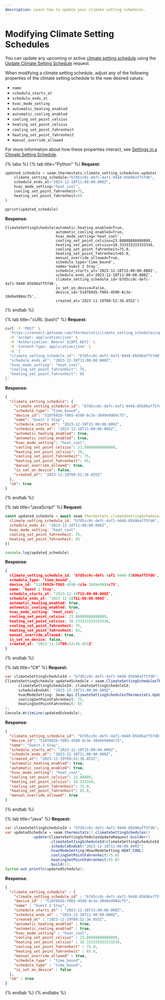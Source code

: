 ```yaml
---
description: Learn how to update your climate setting schedules.
---
```


# Modifying Climate Setting Schedules

You can update any upcoming or active [climate setting schedule](thermostats-climate-setting-schedules.md#climate-setting-schedules) using the [Update Climate Setting Schedule](../../thermostats/climate-setting-schedules/update-climate-setting-schedule.md) request.

When modifying a climate setting schedule, adjust any of the following properties of the climate setting schedule to the new desired values:

* `name`
* `schedule_starts_at`
* `schedule_ends_at`
* `hvac_mode_setting`
* `automatic_heating_enabled`
* `automatic_cooling_enabled`
* `cooling_set_point_celsius`
* `heating_set_point_celsius`
* `cooling_set_point_fahrenheit`
* `heating_set_point_fahrenheit`
* `manual_override_allowed`

For more information about how these properties interact, see [Settings in a Climate Setting Schedule](thermostats-climate-setting-schedules.md#settings-in-a-climate-setting-schedule).

{% tabs %}
{% tab title="Python" %}
**Request:**

```python
updated_schedule = seam.thermostats.climate_setting_schedules.update(
    climate_setting_schedule="b7d5cc0c-defc-4af1-9448-85b96aff5fd6",
    schedule_ends_at="2023-12-18T11:00:00.000Z",
    hvac_mode_setting="heat_cool",
    cooling_set_point_fahrenheit=75,
    heating_set_point_fahrenheit=65
)

pprint(updated_schedule)
```

**Response:**

```
ClimateSettingSchedule(automatic_heating_enabled=True,
                       automatic_cooling_enabled=True,
                       hvac_mode_setting='heat_cool',
                       cooling_set_point_celsius=23.88888888888889,
                       heating_set_point_celsius=18.333333333333336,
                       cooling_set_point_fahrenheit=75.0,
                       heating_set_point_fahrenheit=65.0,
                       manual_override_allowed=True,
                       schedule_type='time_bound',
                       name='Guest 2 Stay',
                       schedule_starts_at='2023-12-10T15:00:00.000Z',
                       schedule_ends_at='2023-12-18T11:00:00.000Z',
                       climate_setting_schedule_id='b7d5cc0c-defc-4af1-9448-85b96aff5fd6',
                       is_set_on_device=False,
                       device_id='518f692b-f865-4590-8c3e-3849e9984c75',
                       created_at='2023-11-19T09:52:36.855Z')
```
{% endtab %}

{% tab title="cURL (bash)" %}
**Request:**

```bash
curl -X 'POST' \
  'https://connect.getseam.com/thermostats/climate_setting_schedules/update' \
  -H 'accept: application/json' \
  -H 'Authorization: Bearer ${API_KEY}' \
  -H 'Content-Type: application/json' \
  -d '{
  "climate_setting_schedule_id": "b7d5cc0c-defc-4af1-9448-85b96aff5fd6",
  "schedule_ends_at": "2023-12-18T11:00:00.000Z",
  "hvac_mode_setting": "heat_cool",
  "cooling_set_point_fahrenheit": 75,
  "heating_set_point_fahrenheit": 65
}'
```

**Response:**

```json
{
  "climate_setting_schedule": {
    "climate_setting_schedule_id": "b7d5cc0c-defc-4af1-9448-85b96aff5fd6",
    "schedule_type": "time_bound",
    "device_id": "518f692b-f865-4590-8c3e-3849e9984c75",
    "name": "Guest 2 Stay",
    "schedule_starts_at": "2023-12-10T15:00:00.000Z",
    "schedule_ends_at": "2023-12-18T11:00:00.000Z",
    "automatic_heating_enabled": true,
    "automatic_cooling_enabled": true,
    "hvac_mode_setting": "heat_cool",
    "cooling_set_point_celsius": 23.88888888888889,
    "heating_set_point_celsius": 20,
    "cooling_set_point_fahrenheit": 75,
    "heating_set_point_fahrenheit": 65,
    "manual_override_allowed": true,
    "is_set_on_device": false,
    "created_at": "2023-11-19T09:52:36.855Z"
  },
  "ok": true
}
```
{% endtab %}

{% tab title="JavaScript" %}
**Request:**

```javascript
const updated_schedule = await seam.thermostats.climateSettingSchedules.update({
  climate_setting_schedule_id: "b7d5cc0c-defc-4af1-9448-85b96aff5fd6",
  schedule_ends_at: "2023-12-18T11:00:00.000Z",
  hvac_mode_setting: "heat_cool",
  cooling_set_point_fahrenheit: 75,
  heating_set_point_fahrenheit: 65
})

console.log(updated_schedule)
```

**Response:**

```json
{
  climate_setting_schedule_id: 'b7d5cc0c-defc-4af1-9448-85b96aff5fd6',
  schedule_type: 'time_bound',
  device_id: '518f692b-f865-4590-8c3e-3849e9984c75',
  name: 'Guest 2 Stay',
  schedule_starts_at: '2023-12-10T15:00:00.000Z',
  schedule_ends_at: '2023-12-18T11:00:00.000Z',
  automatic_heating_enabled: true,
  automatic_cooling_enabled: true,
  hvac_mode_setting: 'heat_cool',
  cooling_set_point_celsius: 23.88888888888889,
  heating_set_point_celsius: 18.333333333333336,
  cooling_set_point_fahrenheit: 75,
  heating_set_point_fahrenheit: 65,
  manual_override_allowed: true,
  is_set_on_device: false,
  created_at: '2023-11-19T09:52:36.855Z'
}
```
{% endtab %}

{% tab title="C#" %}
**Request:**

```csharp
var climateSettingScheduleId = "b7d5cc0c-defc-4af1-9448-85b96aff5fd6";
ClimateSettingSchedule updatedSchedule = seam.ClimateSettingSchedulesThermostats.Update(
      climateSettingScheduleId: climateSettingScheduleId,
      scheduleEndsAt: "2023-12-18T11:00:00.000Z",
      hvacModeSetting: Seam.Api.ClimateSettingSchedulesThermostats.UpdateRequest.HvacModeSettingEnum.HeatCool,
      coolingSetPointFahrenheit: 75,
      heatingSetPointFahrenheit: 65
);
Console.WriteLine(updatedSchedule);
```

**Response:**

```json
{
  "climate_setting_schedule_id": "b7d5cc0c-defc-4af1-9448-85b96aff5fd6",
  "device_id": "518f692b-f865-4590-8c3e-3849e9984c75",
  "name": "Guest 2 Stay",
  "schedule_starts_at": "2023-12-10T15:00:00.000Z",
  "schedule_ends_at": "2023-12-18T11:00:00.000Z",
  "created_at": "2023-11-19T09:52:36.855Z",
  "automatic_heating_enabled": true,
  "automatic_cooling_enabled": true,
  "hvac_mode_setting": "heat_cool",
  "cooling_set_point_celsius": 23.88889,
  "heating_set_point_celsius": 18.333334,
  "cooling_set_point_fahrenheit": 75.0,
  "heating_set_point_fahrenheit": 65.0,
  "manual_override_allowed": true
}
```
{% endtab %}

{% tab title="Java" %}
**Request:**

```java
var climateSettingScheduleId = "b7d5cc0c-defc-4af1-9448-85b96aff5fd6";
var updatedSchedule = seam.thermostats().climateSettingSchedules()
            .update(ClimateSettingSchedulesUpdateRequest.builder()
                    .climateSettingScheduleId(climateSettingScheduleId)
                    .scheduleEndsAt("2023-12-18T11:00:00.000Z")
                    .hvacModeSetting(HvacModeSetting.HEAT_COOL)
                    .coolingSetPointFahrenheit(75.0)
                    .heatingSetPointFahrenheit(65.0)
                    .build());
System.out.println(updatedSchedule);
```

**Response:**

```json
{
  "climate_setting_schedule" : {
    "climate_setting_schedule_id" : "b7d5cc0c-defc-4af1-9448-85b96aff5fd6",
    "device_id" : "518f692b-f865-4590-8c3e-3849e9984c75",
    "name" : "Guest 2 Stay",
    "schedule_starts_at" : "2023-12-10T15:00:00.000Z",
    "schedule_ends_at" : "2023-12-18T11:00:00.000Z",
    "created_at" : "2023-11-19T09:52:36.855Z",
    "automatic_heating_enabled" : true,
    "automatic_cooling_enabled" : true,
    "hvac_mode_setting" : "heat_cool",
    "cooling_set_point_celsius" : 23.88888888888889,
    "heating_set_point_celsius" : 18.333333333333336,
    "cooling_set_point_fahrenheit" : 75.0,
    "heating_set_point_fahrenheit" : 65.0,
    "manual_override_allowed" : true,
    "schedule_type" : "time_bound",
    "schedule_type" : "time_bound",
    "is_set_on_device" : false
  },
  "ok" : true
}
```
{% endtab %}
{% endtabs %}
